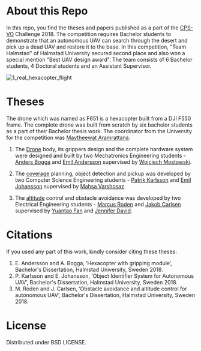 # About this Repo
In this repo, you find the theses and papers published as a part of the [CPS-VO] Challenge 2018. The competition requires Bachelor students to demonstrate that an autonomous UAV can search through the desert and pick up a dead UAV and restore it to the base. In this competition, "Team Halmstad" of Halmstad University secured second place and also won a special mention "Best UAV design award".
The team consists of 6 Bachelor students, 4 Doctoral students and an Assistant Supervisor.

![1_real_hexacopter_flight](https://user-images.githubusercontent.com/2436747/48282553-4b850b00-e45a-11e8-912e-9bd05bb5fb74.png)

# Theses
The drone which was named as F651 is a hexacopter built from a DJI F550 frame. The complete drone was built from scratch by six bachelor students as a part of their Bachelor thesis work. The coordinator from the University for the competition was [Maytheewat Aramrattana].
1. The [Drone] body, its grippers design and the complete hardware system were designed and built by two Mechatronics Engineering students - [Anders Bogga] and [Emil Andersson] supervised by [Wojciech Mostowski].

2. The [coverage] planning, object detection and pickup was developed by two Computer Science Engineering students - [Patrik Karlsson] and [Emil Johansson] supervised by [Mahsa Varshosaz].

3. The [altitude] control and obstacle avoidance was developed by two Electrical Engineering students - [Marcus Roden] and [Jakob Carlsen] supervised by [Yuantao Fan] and [Jennifer David].

[CPS-VO]: https://cps-vo.org/group/CPSchallenge 
[Drone]:http://www.diva-portal.org/smash/get/diva2:1216528/FULLTEXT02.pdf
[coverage]: http://www.diva-portal.org/smash/get/diva2:1218680/FULLTEXT02.pdf
[altitude]: http://www.diva-portal.org/smash/get/diva2:1229952/FULLTEXT02.pdf
[Anders Bogga]: https://www.linkedin.com/in/andersbogga/
[Emil Andersson]: https://www.linkedin.com/in/emiand/
[Emil Johansson]: https://www.linkedin.com/in/emil-johansson13/
[Marcus Roden]: https://www.linkedin.com/in/marcusroden/
[Jakob Carlsen]: https://www.linkedin.com/in/jakob-carls%C3%A9n-stenstr%C3%B6m-854901139/
[Patrik Karlsson]: https://www.linkedin.com/in/patrick-karlsson-6a2654141/
[Maytheewat Aramrattana]: https://www.linkedin.com/in/maytheewat-aramrattana-72417440/
[Yuantao Fan]: https://www.linkedin.com/in/yuantao-fan-b877563b/
[Wojciech Mostowski]: https://www.linkedin.com/in/wojciech-mostowski-85495567/ 
[Jennifer David]: https://www.linkedin.com/in/jennifer-david-a5787936/
[Mahsa Varshosaz]: https://www.researchgate.net/profile/Mahsa_Varshosaz2

# Citations
If you used any part of this work, kindly consider citing these theses: 

1. E. Andersson and A. Bogga, ‘Hexacopter with gripping module’, Bachelor's Dissertation, Halmstad University, Sweden 2018.
2. P. Karlsson and E. Johansson, ‘Object Identifier System for Autonomous UAV’, Bachelor's Dissertation, Halmstad University, Sweden 2018.
3. M. Roden and J. Carlsen, ‘Obstacle avoidance and altitude control for autonomous UAV’, Bachelor's Dissertation, Halmstad University, Sweden 2018.

# License
Distributed under BSD LICENSE.
